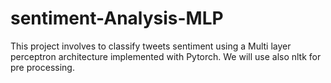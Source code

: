 # sentiment-Analysis-MLP
This project involves to classify tweets sentiment using a Multi layer perceptron architecture implemented with Pytorch. We will use also nltk for pre processing.
